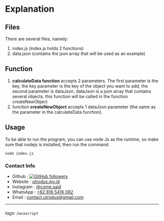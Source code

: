 # Explanation

## Files
There are several files, namely:
1. index.js (index.js holds 2 functions)
2. data.json (contains the json array that will be used as an example)


## Function
 1. **calculateData function** accepts 2 parameters. The first parameter is the key, the key parameter is the key of the object you want to add, the second parameter is dataJson, dataJson is a json array that contains several objects. this function will be called in the function createNewObject
 2. function **createNewObject** accepts 1 dataJson parameter (the same as the parameter in the calculateData function).  

## Usage
To be able to run the program, you can use node Js as the runtime, so make sure that nodejs is installed, then run the command:

    node index.js
    
### Contact Info
- Github : [![GitHub followers](https://img.shields.io/github/followers/utrodus.svg?style=social&label=Follow&maxAge=2592000)](https://github.com/utrodus?tab=followers) 
- Website : [utrodus.my.id](https://utrodus.my.id)
- Instagram : [@come.said](https://www.instagram.com/utrodus)
- WhatsApp : [+62 816 5416 082](https://wa.me/628165416082)
- Email : [contact.utrodus@gmail.com](mailto:contact.utrodus@gmail.com)

---

###### tags: `Javascript` 
